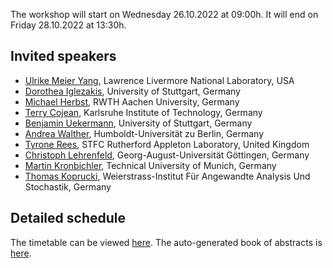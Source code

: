 <!--
.. title: Program
.. slug: program
.. date: 2022-03-02 16:11:07 UTC+01:00
.. tags:
.. category:
.. link:
.. description:
.. type: text
-->

The workshop will start on Wednesday 26.10.2022 at
09:00h. It will end on Friday 28.10.2022 at 13:30h.

## Invited speakers

- [Ulrike Meier Yang](https://people.llnl.gov/yang11), Lawrence Livermore National Laboratory, USA
- [Dorothea Iglezakis](https://www.izus.uni-stuttgart.de/personen/Iglezakis-00001/), University of Stuttgart, Germany
- [Michael Herbst](http://www.acom.rwth-aachen.de/5people/herbst/start), RWTH Aachen University, Germany
- [Terry Cojean](https://www.scc.kit.edu/personen/11533.php), Karlsruhe Institute of Technology, Germany
- [Benjamin Uekermann](https://www.simtech.uni-stuttgart.de/exc/people/Uekermann/), University of Stuttgart, Germany
- [Andrea Walther](https://www.mathematik.hu-berlin.de/de/forschung/forschungsgebiete/mathematische-optimierung/andrea-walther), Humboldt-Universität zu Berlin, Germany
- [Tyrone Rees](https://www.numerical.rl.ac.uk/people/rees/), STFC Rutherford Appleton Laboratory, United Kingdom
- [Christoph Lehrenfeld](https://cpde.math.uni-goettingen.de/en/members/CLehrenfeld/index.html), Georg-August-Universität Göttingen, Germany
- [Martin Kronbichler](https://www.epc.ed.tum.de/lnm/staff/martin-kronbichler/), Technical University of Munich, Germany
- [Thomas Koprucki](https://www.wias-berlin.de/~koprucki/), Weierstrass-Institut Für Angewandte Analysis Und Stochastik, Germany

## Detailed schedule

The timetable can be viewed [here](https://wwuindico.uni-muenster.de/event/1180/timetable/#all.detailed).
The auto-generated book of abstracts is [here](https://wwuindico.uni-muenster.de/event/1180/book-of-abstracts.pdf).
